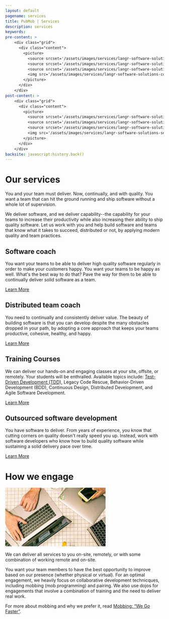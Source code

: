 ```yaml
---
layout: default
pagename: services
title: PubMob | Services
description: services
keywords:
pre-content: >
    <div class="grid">
      <div class="content">
        <picture>
          <source srcset='/assets/images/services/langr-software-solutions-colorado-springs-colorado-services.jpg' media='(max-width: 1080px)'>
          <source srcset='/assets/images/services/langr-software-solutions-colorado-springs-colorado-services.jpg' media='(min-width: 960px)'>
          <source srcset='/assets/images/services/langr-software-solutions-colorado-springs-colorado-services.jpg' media='(min-width: 830px'>
          <img src='/assets/images/services/langr-software-solutions-colorado-springs-colorado-services.jpg' alt='PubMob services'>
        </picture>
      </div>
    </div>
post-content: >
    <div class="grid">
      <div class="content">
        <picture>
          <source srcset='/assets/images/services/langr-software-solutions-services.png' media='(max-width: 1080px)'>
          <source srcset='/assets/images/services/langr-software-solutions-services.png' media='(min-width: 960px)'>
          <source srcset='/assets/images/services/langr-software-solutions-services.png' media='(min-width: 830px'>
          <img src='/assets/images/services/langr-software-solutions-services.png' alt='PubMob services'>
        </picture>
      </div>
    </div>
backsite: javascript:history.back()
---
```

<div class="horizontal-rule">
  <div class="lr"></div>
  <h1>Our services</h1>
  <div class="lr"></div>
</div>

<section class="seo">
  <p>
  You and your team must deliver. Now, continually, and with quality. You want a team that
  can hit the ground running and ship software without a whole lot of supervision.
  </p>
  <p>
  We deliver software, and we deliver capability--the capability for your teams to increase
  their productivity while also increasing their ability to ship quality software. Let us
  work with you and help build software and teams that know what it takes to succeed,
  distributed or not, by applying modern quality and team practices.
  </p>
</section>

<section class="boxes">
  <div class="box LightBlue">
    <div class="header">
      <h2>Software coach</h2>
    </div>
    <p>
      You want your teams to be able to deliver high quality software regularly in order
      to make your customers happy. You want your teams to be happy as well. What's the best way
      to do that? Pave the way for them to be able to continually deliver solid software
      as a team.
    </p>
    <div class="footer more">
      <a href="/services/software-coach">Learn More</a>
    </div>
  </div>
  <div class="box LightGreen">
    <div class="header">
      <h2>Distributed team coach</h2>
    </div>
    <p>
      You need to continually and consistently deliver value. The beauty of building software
      is that you can develop despite the many obstacles dropped in your path,
      by adopting a core approach that keeps your teams productive, cohesive, healthy, and happy.
    </p>
    <div class="footer more">
      <a href="/services/distributed-team-coach">Learn More</a>
    </div>
  </div>
  <div class="box LightYellow">
    <div class="header">
      <h2>Training Courses</h2>
    </div>
    <p>
      We can deliver our hands-on and engaging classes at your site, offsite, or remotely. 
      Your students will be enthralled. 
      Available topics include:
      <a href="/services/training-courses/test-driven-development-tdd">Test-Driven Development (TDD)</a>,
      Legacy Code Rescue,
      Behavior-Driven Development (BDD),
      Continuous Design,
      Distributed Development, and
      Agile Software Development.
    </p>
    <div class="footer more">
      <a href="/services/training-courses">Learn More</a>
    </div>
  </div>
  <div class="box DarkBlue">
    <div class="header">
      <h2>Outsourced software development</h2>
    </div>
    <p>
      You have software to deliver. From years of experience, you know that cutting corners
      on quality doesn't really speed you up. Instead, work with software developers who
      know how to build quality software while sustaining a solid delivery pace over time.
    </p>
    <div class="footer more">
      <a href="/services/outsourced-software-development">Learn More</a>
    </div>
  </div>
</section>

<div class="horizontal-rule">
  <div class="lr"></div>
  <h1>How we engage</h1>
  <div class="lr"></div>
</div>

<section class="two">
  <div class="image">
    <picture>
      <source srcset='/assets/images/services/how-we-engage.jpg' media='(max-width: {{site.breakpoint-max}})'>
      <source srcset='/assets/images/services/how-we-engage.jpg' media='(min-width: {{site.breakpoint-desktop}})'>
      <source srcset='/assets/images/services/how-we-engage.jpg' media='(min-width: {{site.breakpoint-tablet}})'>
      <img src='/assets/images/services/how-we-engage.jpg' alt='PubMob solutions'>
    </picture>
  </div>
  <div class="text">
  <p>
  We can deliver all services to you on-site, remotely,
  or with some combination of working remote and on-site.
  </p>
  <p>
  You want your team members to have the best opportunity to improve based on our presence
  (whether physical or virtual). For an optimal engagement, we heavily focus on collaborative
  development technicques, including mobbing (mob programming) and pairing. We also use dojos
  for engagements that involve a combination of training and the need to deliver real work.
  </p>
  <p>
  For more about mobbing and why we prefer it, read
  <a href="https://www.ranorex.com/blog/does-mobbing-work/">Mobbing: “We Go Faster”</a>.
  </p>
  </div>
</section>
